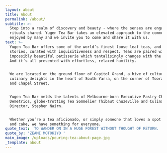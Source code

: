 ```yaml
---
layout: about
title: About
permalink: /about/
subtitle: >-
  Step into a realm of discovery and beauty - where the senses are engaged, and
  rituals shared. Yugen Tea Bar takes an elevated approach to the common drink
  enjoyed by many and we invite you to come and share it with us. 
text: >-
  Yugen Tea Bar offers some of the world’s finest loose leaf teas, and their
  stories, curated with inquisitiveness and respect. Teas are paired with
  impossibly beautiful patisserie which tantalisingly changes with the season.
  And it’s all presented with effortless, relaxed humility.


  We are located on the ground floor of Capitol Grand, a hive of culture and
  culinary delights in the heart of South Yarra, on the corner of Toorak Road
  and Chapel Street.


  Yugen Tea Bar melds the talents of Melbourne-born Executive Pastry Chef John
  Demetrios, globe-trotting Tea Sommelier Thibaut Chuzeville and Culinary
  Director, Stephen Nairn.


  Whether you’re a tea aficionado, or simply someone that loves a spot of tea
  and cake, we have something for everyone.
quote_text: 'TO WANDER ON IN A HUGE FOREST WITHOUT THOUGHT OF RETURN. '
quote_by: 'ZEAMI MOTOKIYO '
main_image: /uploads/pouring-tea-about-page.jpg
_template: about
---
```






